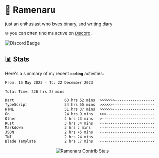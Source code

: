 # 🍜 Ramenaru
just an enthusiast who loves binary, and writing diary

🌐 you can often find me active on [Discord](https://discordapp.com/users/503291004200157185).

![Discord Badge](https://dcbadge.vercel.app/api/shield/503291004200157185)

## 📊 Stats

Here's a summary of my recent **`coding`** activities:

<!--START_SECTION:waka-->

```txt
From: 15 May 2023 - To: 22 December 2023

Total Time: 226 hrs 23 mins

Dart                       63 hrs 52 mins  >>>>>>>------------------   28.21 %
TypeScript                 54 hrs 55 mins  >>>>>>-------------------   24.26 %
HTML                       51 hrs 37 mins  >>>>>>-------------------   22.80 %
Go                         24 hrs 9 mins   >>>----------------------   10.67 %
Other                      4 hrs 33 mins   >------------------------   02.01 %
Rust                       3 hrs 34 mins   -------------------------   01.58 %
Markdown                   3 hrs 3 mins    -------------------------   01.35 %
JSON                       2 hrs 45 mins   -------------------------   01.22 %
INI                        2 hrs 24 mins   -------------------------   01.07 %
Blade Template             2 hrs 17 mins   -------------------------   01.01 %
```

<!--END_SECTION:waka-->

<div style="text-align: center;">
   <img align="center" src="https://github-readme-streak-stats.herokuapp.com/?user=Ramenaru&theme=dark&card_width=520" alt="Ramenaru Contrib Stats" />
</div>



